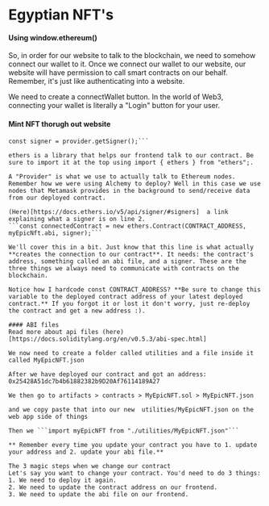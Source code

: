 # Egyptian NFT's

#### Using window.ethereum()
So, in order for our website to talk to the blockchain, we need to somehow connect our wallet to it. Once we connect our wallet to our website, our website will have permission to call smart contracts on our behalf. Remember, it's just like authenticating into a website.

We need to create a connectWallet button. In the world of Web3, connecting your wallet is literally a "Login" button for your user.

#### Mint NFT thorugh out website
```const provider = new ethers.providers.Web3Provider(ethereum);
const signer = provider.getSigner();```

ethers is a library that helps our frontend talk to our contract. Be sure to import it at the top using import { ethers } from "ethers";.

A "Provider" is what we use to actually talk to Ethereum nodes. Remember how we were using Alchemy to deploy? Well in this case we use nodes that Metamask provides in the background to send/receive data from our deployed contract.

(Here)[https://docs.ethers.io/v5/api/signer/#signers]  a link explaining what a signer is on line 2.
```const connectedContract = new ethers.Contract(CONTRACT_ADDRESS, myEpicNft.abi, signer);```

We'll cover this in a bit. Just know that this line is what actually **creates the connection to our contract**. It needs: the contract's address, something called an abi file, and a signer. These are the three things we always need to communicate with contracts on the blockchain.

Notice how I hardcode const CONTRACT_ADDRESS? **Be sure to change this variable to the deployed contract address of your latest deployed contract.** If you forgot it or lost it don't worry, just re-deploy the contract and get a new address :).

#### ABI files
Read more about api files (here)[https://docs.soliditylang.org/en/v0.5.3/abi-spec.html]

We now need to create a folder called utilities and a file inside it called MyEpicNFT.json

After we have deployed our contract and got an address: 0x25428A51dc7b4b61882382b9D20Af76114189A27

We then go to artifacts > contracts > MyEpicNFT.sol > MyEpicNFT.json

and we copy paste that into our new  utilities/MyEpicNFT.json on the web app side of things

Then we ```import myEpicNFT from "./utilities/MyEpicNFT.json"```

** Remember every time you update your contract you have to 1. update your address and 2. update your abi file.**

The 3 magic steps when we change our contract
Let's say you want to change your contract. You'd need to do 3 things:
1. We need to deploy it again.
2. We need to update the contract address on our frontend.
3. We need to update the abi file on our frontend.